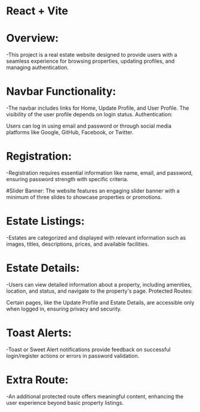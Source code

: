 # React + Vite

# Overview: <br />

-This project is a real estate website designed to provide users with a seamless experience for browsing properties, updating profiles, and managing authentication.

# Navbar Functionality: <br />

-The navbar includes links for Home, Update Profile, and User Profile. The visibility of the user profile depends on login status.
Authentication:

Users can log in using email and password or through social media platforms like Google, GitHub, Facebook, or Twitter.

# Registration: <br />

-Registration requires essential information like name, email, and password, ensuring password strength with specific criteria.

#Slider Banner:
The website features an engaging slider banner with a minimum of three slides to showcase properties or promotions.

# Estate Listings: <br />

-Estates are categorized and displayed with relevant information such as images, titles, descriptions, prices, and available facilities.

# Estate Details: <br />

-Users can view detailed information about a property, including amenities, location, and status, and navigate to the property's page.
Protected Routes:

Certain pages, like the Update Profile and Estate Details, are accessible only when logged in, ensuring privacy and security.

# Toast Alerts: <br />

-Toast or Sweet Alert notifications provide feedback on successful login/register actions or errors in password validation.

# Extra Route: <br />

-An additional protected route offers meaningful content, enhancing the user experience beyond basic property listings.
